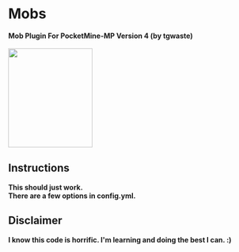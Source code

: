 # Mobs
<b>Mob Plugin For PocketMine-MP Version 4 (by tgwaste)<b>
<br />
<br />
<img src="https://github.com/tgwaste/Mobs/blob/main/icon.png" height=200 width=170>
<br />
## Instructions
This should just work.
<br />
There are a few options in config.yml.
<br />
## Disclaimer
I know this code is horrific. I'm learning and doing the best I can. :)

